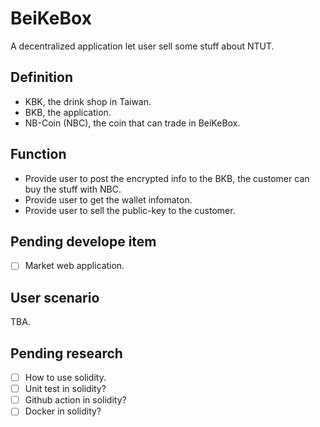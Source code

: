 # BeiKeBox
A decentralized application let user sell some stuff about NTUT.

## Definition
 
 - KBK, the drink shop in Taiwan.
 - BKB, the application.
 - NB-Coin (NBC), the coin that can trade in BeiKeBox.
 
## Function

 - Provide user to post the encrypted info to the BKB, the customer can buy the stuff with NBC.
 - Provide user to get the wallet infomaton.
 - Provide user to sell the public-key to the customer.
  
## Pending develope item
 
 - [ ] Market web application.
 
## User scenario
 TBA.

## Pending research

- [ ] How to use solidity.
- [ ] Unit test in solidity?
- [ ] Github action in solidity?
- [ ] Docker in solidity?
